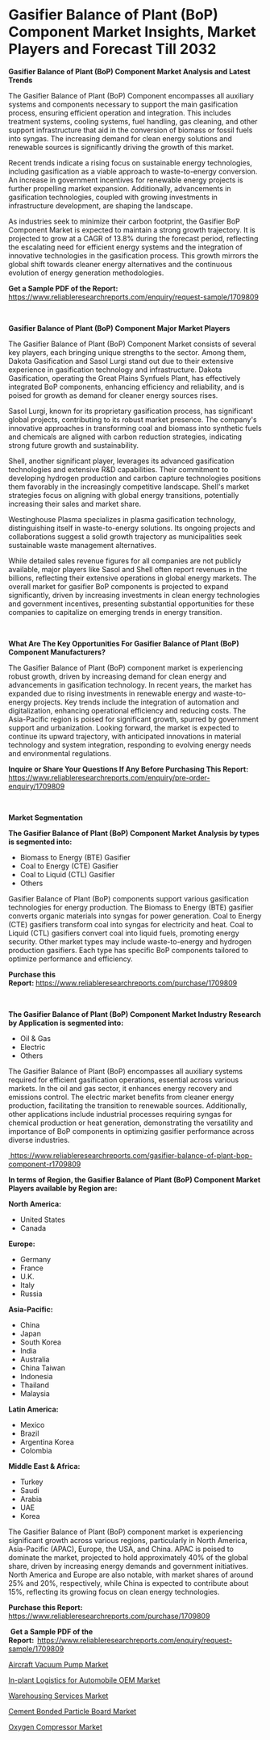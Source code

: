<p><h1>Gasifier Balance of Plant (BoP) Component Market Insights, Market Players and Forecast Till 2032</h1></p><p><strong>Gasifier Balance of Plant (BoP) Component Market Analysis and Latest Trends</strong></p>
<p><p>The Gasifier Balance of Plant (BoP) Component encompasses all auxiliary systems and components necessary to support the main gasification process, ensuring efficient operation and integration. This includes treatment systems, cooling systems, fuel handling, gas cleaning, and other support infrastructure that aid in the conversion of biomass or fossil fuels into syngas. The increasing demand for clean energy solutions and renewable sources is significantly driving the growth of this market.</p><p>Recent trends indicate a rising focus on sustainable energy technologies, including gasification as a viable approach to waste-to-energy conversion. An increase in government incentives for renewable energy projects is further propelling market expansion. Additionally, advancements in gasification technologies, coupled with growing investments in infrastructure development, are shaping the landscape. </p><p>As industries seek to minimize their carbon footprint, the Gasifier BoP Component Market is expected to maintain a strong growth trajectory. It is projected to grow at a CAGR of 13.8% during the forecast period, reflecting the escalating need for efficient energy systems and the integration of innovative technologies in the gasification process. This growth mirrors the global shift towards cleaner energy alternatives and the continuous evolution of energy generation methodologies.</p></p>
<p><strong>Get a Sample PDF of the Report:&nbsp;</strong> <a href="https://www.reliableresearchreports.com/enquiry/request-sample/1709809?utm_campaign=24&utm_medium=2&utm_source=Github&utm_content=ia&utm_term=10012025&utm_id=gasifier-balance-of-plant-bop-component">https://www.reliableresearchreports.com/enquiry/request-sample/1709809</a></p>
<p>&nbsp;</p>
<p><strong>Gasifier Balance of Plant (BoP) Component Major Market Players</strong></p>
<p><p>The Gasifier Balance of Plant (BoP) Component Market consists of several key players, each bringing unique strengths to the sector. Among them, Dakota Gasification and Sasol Lurgi stand out due to their extensive experience in gasification technology and infrastructure. Dakota Gasification, operating the Great Plains Synfuels Plant, has effectively integrated BoP components, enhancing efficiency and reliability, and is poised for growth as demand for cleaner energy sources rises.</p><p>Sasol Lurgi, known for its proprietary gasification process, has significant global projects, contributing to its robust market presence. The company's innovative approaches in transforming coal and biomass into synthetic fuels and chemicals are aligned with carbon reduction strategies, indicating strong future growth and sustainability.</p><p>Shell, another significant player, leverages its advanced gasification technologies and extensive R&D capabilities. Their commitment to developing hydrogen production and carbon capture technologies positions them favorably in the increasingly competitive landscape. Shell's market strategies focus on aligning with global energy transitions, potentially increasing their sales and market share.</p><p>Westinghouse Plasma specializes in plasma gasification technology, distinguishing itself in waste-to-energy solutions. Its ongoing projects and collaborations suggest a solid growth trajectory as municipalities seek sustainable waste management alternatives.</p><p>While detailed sales revenue figures for all companies are not publicly available, major players like Sasol and Shell often report revenues in the billions, reflecting their extensive operations in global energy markets. The overall market for gasifier BoP components is projected to expand significantly, driven by increasing investments in clean energy technologies and government incentives, presenting substantial opportunities for these companies to capitalize on emerging trends in energy transition.</p></p>
<p>&nbsp;</p>
<p><strong>What Are The Key Opportunities For Gasifier Balance of Plant (BoP) Component Manufacturers?</strong></p>
<p><p>The Gasifier Balance of Plant (BoP) component market is experiencing robust growth, driven by increasing demand for clean energy and advancements in gasification technology. In recent years, the market has expanded due to rising investments in renewable energy and waste-to-energy projects. Key trends include the integration of automation and digitalization, enhancing operational efficiency and reducing costs. The Asia-Pacific region is poised for significant growth, spurred by government support and urbanization. Looking forward, the market is expected to continue its upward trajectory, with anticipated innovations in material technology and system integration, responding to evolving energy needs and environmental regulations.</p></p>
<p><strong>Inquire or Share Your Questions If Any Before Purchasing This Report:</strong> <a href="https://www.reliableresearchreports.com/enquiry/pre-order-enquiry/1709809?utm_campaign=24&utm_medium=2&utm_source=Github&utm_content=ia&utm_term=10012025&utm_id=gasifier-balance-of-plant-bop-component">https://www.reliableresearchreports.com/enquiry/pre-order-enquiry/1709809</a></p>
<p>&nbsp;</p>
<p><strong>Market Segmentation</strong></p>
<p><strong>The Gasifier Balance of Plant (BoP) Component Market Analysis by types is segmented into:</strong></p>
<p><ul><li>Biomass to Energy (BTE) Gasifier</li><li>Coal to Energy (CTE) Gasifier</li><li>Coal to Liquid (CTL) Gasifier</li><li>Others</li></ul></p>
<p><p>Gasifier Balance of Plant (BoP) components support various gasification technologies for energy production. The Biomass to Energy (BTE) gasifier converts organic materials into syngas for power generation. Coal to Energy (CTE) gasifiers transform coal into syngas for electricity and heat. Coal to Liquid (CTL) gasifiers convert coal into liquid fuels, promoting energy security. Other market types may include waste-to-energy and hydrogen production gasifiers. Each type has specific BoP components tailored to optimize performance and efficiency.</p></p>
<p><strong>Purchase this Report:&nbsp;</strong><a href="https://www.reliableresearchreports.com/purchase/1709809?utm_campaign=24&utm_medium=2&utm_source=Github&utm_content=ia&utm_term=10012025&utm_id=gasifier-balance-of-plant-bop-component">https://www.reliableresearchreports.com/purchase/1709809</a></p>
<p>&nbsp;</p>
<p><strong>The Gasifier Balance of Plant (BoP) Component Market Industry Research by Application is segmented into:</strong></p>
<p><ul><li>Oil & Gas</li><li>Electric</li><li>Others</li></ul></p>
<p><p>The Gasifier Balance of Plant (BoP) encompasses all auxiliary systems required for efficient gasification operations, essential across various markets. In the oil and gas sector, it enhances energy recovery and emissions control. The electric market benefits from cleaner energy production, facilitating the transition to renewable sources. Additionally, other applications include industrial processes requiring syngas for chemical production or heat generation, demonstrating the versatility and importance of BoP components in optimizing gasifier performance across diverse industries.</p></p>
<p><a href="https://www.reliableresearchreports.com/gasifier-balance-of-plant-bop-component-r1709809?utm_campaign=24&utm_medium=2&utm_source=Github&utm_content=ia&utm_term=10012025&utm_id=gasifier-balance-of-plant-bop-component">&nbsp;https://www.reliableresearchreports.com/gasifier-balance-of-plant-bop-component-r1709809</a></p>
<p><strong>In terms of Region, the Gasifier Balance of Plant (BoP) Component Market Players available by Region are:</strong></p>
<p>
    <p> <strong> North America: </strong>
        <ul>
            <li>United States</li>
            <li>Canada</li>
        </ul>
        </p> 
    <p> <strong> Europe: </strong>
        <ul>
            <li>Germany</li>
            <li>France</li>
            <li>U.K.</li>
            <li>Italy</li>
            <li>Russia</li>
        </ul>
        </p> 
    <p> <strong> Asia-Pacific: </strong>
        <ul>
            <li>China</li>
            <li>Japan</li>
            <li>South Korea</li>
            <li>India</li>
            <li>Australia</li>
            <li>China Taiwan</li>
            <li>Indonesia</li>
            <li>Thailand</li>
            <li>Malaysia</li>
        </ul>
        </p> 
    <p> <strong> Latin America: </strong>
        <ul>
            <li>Mexico</li>
            <li>Brazil</li>
            <li>Argentina Korea</li>
            <li>Colombia</li>
        </ul>
        </p> 
    <p> <strong> Middle East & Africa: </strong>
        <ul>
            <li>Turkey</li>
            <li>Saudi</li>
            <li>Arabia</li>
            <li>UAE</li>
            <li>Korea</li>
        </ul>
    </p>
    </p>
<p><p>The Gasifier Balance of Plant (BoP) component market is experiencing significant growth across various regions, particularly in North America, Asia-Pacific (APAC), Europe, the USA, and China. APAC is poised to dominate the market, projected to hold approximately 40% of the global share, driven by increasing energy demands and government initiatives. North America and Europe are also notable, with market shares of around 25% and 20%, respectively, while China is expected to contribute about 15%, reflecting its growing focus on clean energy technologies.</p></p>
<p><strong>Purchase this Report: </strong><a href="https://www.reliableresearchreports.com/purchase/1709809?utm_campaign=24&utm_medium=2&utm_source=Github&utm_content=ia&utm_term=10012025&utm_id=gasifier-balance-of-plant-bop-component">https://www.reliableresearchreports.com/purchase/1709809</a></p>
<p>&nbsp;<strong>Get a Sample PDF of the Report:&nbsp;&nbsp;</strong><a href="https://www.reliableresearchreports.com/enquiry/request-sample/1709809?utm_campaign=24&utm_medium=2&utm_source=Github&utm_content=ia&utm_term=10012025&utm_id=gasifier-balance-of-plant-bop-component">https://www.reliableresearchreports.com/enquiry/request-sample/1709809</a></p>
<p><strong></strong></p>
<p><p><a href="https://github.com/JosephineMcguire65/Market-Research-Report-List-1/blob/main/aircraft-vacuum-pump-market.md?utm_campaign=24&utm_medium=2&utm_source=Github&utm_content=ia&utm_term=10012025&utm_id=gasifier-balance-of-plant-bop-component">Aircraft Vacuum Pump Market</a></p><p><a href="https://github.com/mezokathleen834/Market-Research-Report-List-1/blob/main/in-plant-logistics-for-automobile-oem-market.md?utm_campaign=24&utm_medium=2&utm_source=Github&utm_content=ia&utm_term=10012025&utm_id=gasifier-balance-of-plant-bop-component">In-plant Logistics for Automobile OEM Market</a></p><p><a href="https://github.com/shirleenfraker87/Market-Research-Report-List-1/blob/main/warehousing-services-market.md?utm_campaign=24&utm_medium=2&utm_source=Github&utm_content=ia&utm_term=10012025&utm_id=gasifier-balance-of-plant-bop-component">Warehousing Services Market</a></p><p><a href="https://github.com/norbeludie83/Market-Research-Report-List-1/blob/main/cement-bonded-particle-board-market.md?utm_campaign=24&utm_medium=2&utm_source=Github&utm_content=ia&utm_term=10012025&utm_id=gasifier-balance-of-plant-bop-component">Cement Bonded Particle Board Market</a></p><p><a href="https://github.com/jerhoskinson197676/Market-Research-Report-List-1/blob/main/oxygen-compressor-market.md?utm_campaign=24&utm_medium=2&utm_source=Github&utm_content=ia&utm_term=10012025&utm_id=gasifier-balance-of-plant-bop-component">Oxygen Compressor Market</a></p></p>
